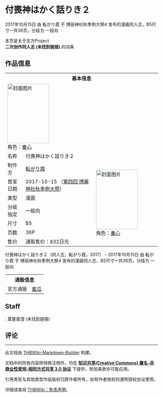 # 付喪神はかく話りき２

<!-- source html: G:\repos\THBWiki-Markdown-Builder\THBWikiMarkdown\Temp\main\b\bc\ns0%3A%E4%BB%98%E5%96%AA%E7%A5%9E%E3%81%AF%E3%81%8B%E3%81%8F%E8%A9%B1%E3%82%8A%E3%81%8D%EF%BC%92.html -->

2017年10月15日 由 転がり霞 于 博丽神社秋季例大祭4 发布的漫画同人志，B5尺寸一共36页，分级为 一般向

本页是关于东方Project  
 **二次创作同人志 (未找到链接)** 的词条

## 作品信息

<table><tbody><tr><th colspan="3">基本信息</th></tr><tr><td class="cover-artwork-mobile" colspan="2"><a href="./文件-付喪神はかく話りき２封面.jpg.md" class="image" title="封面图片"><img alt="封面图片" src="https://upload.thwiki.cc/thumb/e/e3/%E4%BB%98%E5%96%AA%E7%A5%9E%E3%81%AF%E3%81%8B%E3%81%8F%E8%A9%B1%E3%82%8A%E3%81%8D%EF%BC%92%E5%B0%81%E9%9D%A2.jpg/137px-%E4%BB%98%E5%96%AA%E7%A5%9E%E3%81%AF%E3%81%8B%E3%81%8F%E8%A9%B1%E3%82%8A%E3%81%8D%EF%BC%92%E5%B0%81%E9%9D%A2.jpg" decoding="async" loading="lazy" width="137" height="196" srcset="https://upload.thwiki.cc/thumb/e/e3/%E4%BB%98%E5%96%AA%E7%A5%9E%E3%81%AF%E3%81%8B%E3%81%8F%E8%A9%B1%E3%82%8A%E3%81%8D%EF%BC%92%E5%B0%81%E9%9D%A2.jpg/206px-%E4%BB%98%E5%96%AA%E7%A5%9E%E3%81%AF%E3%81%8B%E3%81%8F%E8%A9%B1%E3%82%8A%E3%81%8D%EF%BC%92%E5%B0%81%E9%9D%A2.jpg 1.5x, https://upload.thwiki.cc/thumb/e/e3/%E4%BB%98%E5%96%AA%E7%A5%9E%E3%81%AF%E3%81%8B%E3%81%8F%E8%A9%B1%E3%82%8A%E3%81%8D%EF%BC%92%E5%B0%81%E9%9D%A2.jpg/274px-%E4%BB%98%E5%96%AA%E7%A5%9E%E3%81%AF%E3%81%8B%E3%81%8F%E8%A9%B1%E3%82%8A%E3%81%8D%EF%BC%92%E5%B0%81%E9%9D%A2.jpg 2x" data-file-width="315" data-file-height="450"></a><div class="cover-char">角色：<a href="./秦心.md" title="秦心">秦心</a></div></td>
</tr><tr><td class="label">名称</td><td colspan="2"> 付喪神はかく話りき２ </td></tr><tr><td class="label">制作方</td><td><a href="./転がり霞.md" title="転がり霞">転がり霞</a></td><td class="cover-artwork" rowspan="7" style="min-width:196px;"><a href="./文件-付喪神はかく話りき２封面.jpg.md" class="image" title="封面图片"><img alt="封面图片" src="https://upload.thwiki.cc/thumb/e/e3/%E4%BB%98%E5%96%AA%E7%A5%9E%E3%81%AF%E3%81%8B%E3%81%8F%E8%A9%B1%E3%82%8A%E3%81%8D%EF%BC%92%E5%B0%81%E9%9D%A2.jpg/137px-%E4%BB%98%E5%96%AA%E7%A5%9E%E3%81%AF%E3%81%8B%E3%81%8F%E8%A9%B1%E3%82%8A%E3%81%8D%EF%BC%92%E5%B0%81%E9%9D%A2.jpg" decoding="async" loading="lazy" width="137" height="196" srcset="https://upload.thwiki.cc/thumb/e/e3/%E4%BB%98%E5%96%AA%E7%A5%9E%E3%81%AF%E3%81%8B%E3%81%8F%E8%A9%B1%E3%82%8A%E3%81%8D%EF%BC%92%E5%B0%81%E9%9D%A2.jpg/206px-%E4%BB%98%E5%96%AA%E7%A5%9E%E3%81%AF%E3%81%8B%E3%81%8F%E8%A9%B1%E3%82%8A%E3%81%8D%EF%BC%92%E5%B0%81%E9%9D%A2.jpg 1.5x, https://upload.thwiki.cc/thumb/e/e3/%E4%BB%98%E5%96%AA%E7%A5%9E%E3%81%AF%E3%81%8B%E3%81%8F%E8%A9%B1%E3%82%8A%E3%81%8D%EF%BC%92%E5%B0%81%E9%9D%A2.jpg/274px-%E4%BB%98%E5%96%AA%E7%A5%9E%E3%81%AF%E3%81%8B%E3%81%8F%E8%A9%B1%E3%82%8A%E3%81%8D%EF%BC%92%E5%B0%81%E9%9D%A2.jpg 2x" data-file-width="315" data-file-height="450"></a><div class="cover-char">角色：<a href="./秦心.md" title="秦心">秦心</a></div></td>
</tr><tr><td class="label">首发日期</td><td>2017-10-15&#160;（<a href="/展会作品列表?e=%E5%8D%9A%E4%B8%BD%E7%A5%9E%E7%A4%BE%E7%A7%8B%E5%AD%A3%E4%BE%8B%E5%A4%A7%E7%A5%AD%234">第四回 博麗神社秋季例大祭</a>）</td></tr><tr><td class="label">类型</td><td>漫画</td></tr><tr><td class="label">分级指定</td><td>一般向</td></tr><tr><td class="label">尺寸</td><td>B5</td></tr><tr><td class="label">页数</td><td>36P</td></tr><tr><td class="label">售价</td><td>通贩售价：832日元</td></tr></tbody></table>

付喪神はかく話りき２（同人志，転がり霞，2017） - 2017年10月15日 由 転がり霞 于 博丽神社秋季例大祭4 发布的漫画同人志，B5尺寸一共36页，分级为 一般向

<table><tbody><tr><th colspan="3">通贩信息</th></tr><tr><td class="label">官方通贩</td><td colspan="2"><a rel="nofollow" class="external text" href="https://www.melonbooks.co.jp/detail/detail.php?product_id=291482">蜜瓜</a></td></tr></tbody></table>



## Staff
: 葦屋亜澄 (未找到链接)


## 评论




---

此文档由 [THBWiki-Markdown-Builder](https://github.com/Delsin-Yu/THBWiki-Markdown-Builder) 构建。

文档中的所有内容除特殊注明外，均在 [**知识共享(Creative Commons) 署名-非商业性使用-相同方式共享 3.0 协议**](https://creativecommons.org/licenses/by-sa/3.0/deed.zh-hans) 下提供，附加条款亦可能应用。

引用类型与其他类型作品版权归原作者所有，如有作者授权则遵照授权协议使用。

详细请查阅 [THBWiki：免责声明](https://thbwiki.cc/THBWiki:%E5%85%8D%E8%B4%A3%E5%A3%B0%E6%98%8E)。

